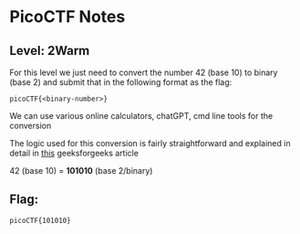 # PicoCTF Notes
## Level: 2Warm

For this level we just need to convert the number 42 (base 10) to binary (base 2) and submit that in the following format as the flag:

`picoCTF{<binary-number>}`

We can use various online calculators, chatGPT, cmd line tools for the conversion

The logic used for this conversion is fairly straightforward and explained in detail in [this](https://www.geeksforgeeks.org/decimal-to-binary/) geeksforgeeks article

42 (base 10) = __101010__ (base 2/binary)

## Flag:
``` picoCTF{101010} ```